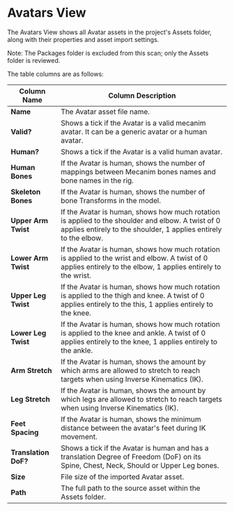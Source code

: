 <a name="AssetsAvatars"></a>
# Avatars View
The Avatars View shows all Avatar assets in the project's Assets folder, along with their properties and
asset import settings.

Note: The Packages folder is excluded from this scan; only the Assets folder is reviewed.

The table columns are as follows:

| Column Name      | Column Description                                                                                                                                                    | 
|------------------|-----------------------------------------------------------------------------------------------------------------------------------------------------------------------|
| **Name**             | The Avatar asset file name.                                                                                                                                           |
| **Valid?**           | Shows a tick if the Avatar is a valid mecanim avatar. It can be a generic avatar or a human avatar.                                                                   |
| **Human?**           | Shows a tick if the Avatar is a valid human avatar.                                                                                                                   |
| **Human Bones**      | If the Avatar is human, shows the number of mappings between Mecanim bones names and bone names in the rig.                                                           |
| **Skeleton Bones**   | If the Avatar is human, shows the number of bone Transforms in the model.                                                                                             |
| **Upper Arm Twist**  | If the Avatar is human, shows how much rotation is applied to the shoulder and elbow. A twist of 0 applies entirely to the shoulder, 1 applies entirely to the elbow. |
| **Lower Arm Twist**  | If the Avatar is human, shows how much rotation is applied to the wrist and elbow. A twist of 0 applies entirely to the elbow, 1 applies entirely to the wrist.       |                                                                                                                                        |
| **Upper Leg Twist**  | If the Avatar is human, shows how much rotation is applied to the thigh and knee. A twist of 0 applies entirely to the this, 1 applies entirely to the knee.          |                                                                                                                                        |
| **Lower Leg Twist**  | If the Avatar is human, shows how much rotation is applied to the knee and ankle. A twist of 0 applies entirely to the knee, 1 applies entirely to the ankle.         |                                                                                                                                        |
| **Arm Stretch**      | If the Avatar is human, shows the amount by which arms are allowed to stretch to reach targets when using Inverse Kinematics (IK).                                    |
| **Leg Stretch**      | If the Avatar is human, shows the amount by which legs are allowed to stretch to reach targets when using Inverse Kinematics (IK).                                    |                                                                                                                                        |
| **Feet Spacing**     | If the Avatar is human, shows the minimum distance between the avatar's feet during IK movement.                                                                      |
| **Translation DoF?** | Shows a tick if the Avatar is human and has a translation Degree of Freedom (DoF) on its Spine, Chest, Neck, Should or Upper Leg bones.                               |
| **Size**             | File size of the imported Avatar asset.                                                                                                                               |
| **Path**             | The full path to the source asset within the Assets folder.                                                                                                           |


